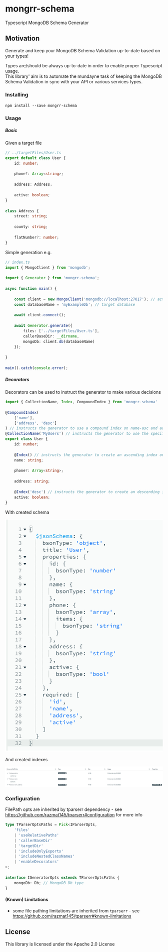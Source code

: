 # mongrr-schema

Typescript MongoDB Schema Generator

## Motivation

Generate and keep your MongoDB Schema Validation up-to-date based on your types!        

Types are/should be always up-to-date in order to enable proper Typescript usage.      
This library' aim is to automate the mundayne task of keeping the MongoDB Schema Validation in sync with your API or various services types. 

### Installing

```
npm install --save mongrr-schema
```

### Usage

##### Basic
Given a target file
```typescript
// ../targetFiles/User.ts
export default class User {
    id: number;

    phone?: Array<string>;

    address: Address;

    active: boolean;
}

class Address {
    street: string;

    county: string;

    flatNumber?: number;
}
```

Simple generation e.g.
```typescript
// index.ts
import { MongoClient } from 'mongodb';

import { Generator } from 'mongrr-schema';

async function main() {

    const client = new MongoClient('mongodb://localhost:27017'); // actual mongodb connString
    const databaseName = 'myExampleDb'; // target database

    await client.connect();

    await Generator.generate({
        files: ['../targetFiles/User.ts'],
        callerBaseDir: __dirname,
        mongoDb: client.db(databaseName)
    });

}

main().catch(console.error);
```
##### Decorators
Decorators can be used to instruct the generator to make various decisions
```typescript
import { CollectionName, Index, CompoundIndex } from 'mongrr-schema'

@CompoundIndex(
    ['name'],
    ['address', 'desc']
) // instructs the generator to use a compound index on name-asc and address-desc
@CollectionName('MyUsers') // instructs the generator to use the specified collection name
export class User {
    id: number;

    @Index() // instructs the generator to create an ascending index on 'name' path
    name: string;

    phone?: Array<string>;

    address: string;

    @Index('desc') // instructs the generator to create an descending index on 'active' path
    active: boolean;
}
```
With created schema   

![Example Schema](./img/exampleSchema.png)

And created indexes   

![Example Indexes](./img/exampleIndexes.png)

### Configuration
FilePath opts are inherited by tparserr dependency - see https://github.com/razmat145/tparserr#configuration for more info 
```typescript
type TParserOptsPaths = Pick<IParserOpts,
    'files'
    | 'useRelativePaths'
    | 'callerBaseDir'
    | 'targetDir'
    | 'includeOnlyExports'
    | 'includeNestedClassNames'
    | 'enableDecorators'
>;

interface IGeneratorOpts extends TParserOptsPaths {
    mongoDb: Db; // MongoDB Db type
}
```
#### (Known) Limitations
- some file pathing limitations are inherited from `tparserr` - see https://github.com/razmat145/tparserr#known-limitations

## License
This library is licensed under the Apache 2.0 License
